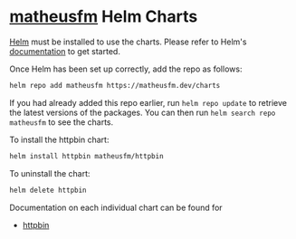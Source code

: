 # [matheusfm](https://github.com/matheusfm) Helm Charts

[Helm](https://helm.sh) must be installed to use the charts.  Please refer to
Helm's [documentation](https://helm.sh/docs) to get started.

Once Helm has been set up correctly, add the repo as follows:

```bash
helm repo add matheusfm https://matheusfm.dev/charts
```

If you had already added this repo earlier, run `helm repo update` to retrieve
the latest versions of the packages.  You can then run `helm search repo
matheusfm` to see the charts.

To install the httpbin chart:

```bash
helm install httpbin matheusfm/httpbin
```

To uninstall the chart:

```bash
helm delete httpbin
```

Documentation on each individual chart can be found for

- [httpbin](https://github.com/matheusfm/httpbin-chart)
